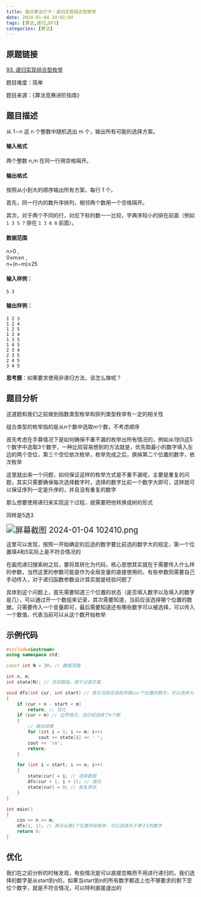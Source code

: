 ```yaml
---
title: 每日算法打卡：递归实现组合型枚举
date: 2024-01-04 10:01:04
tags: [算法,递归,DFS]
categories: [算法]
---
```


## 原题链接

[93. 递归实现组合型枚举](https://www.acwing.com/problem/content/95/)

题目难度：简单

题目来源：《算法竞赛进阶指南》

## 题目描述

从 1∼n 这 n 个整数中随机选出 m 个，输出所有可能的选择方案。

#### 输入格式

两个整数 n,m 在同一行用空格隔开。

#### 输出格式

按照从小到大的顺序输出所有方案，每行 1 个。

首先，同一行内的数升序排列，相邻两个数用一个空格隔开。

其次，对于两个不同的行，对应下标的数一一比较，字典序较小的排在前面（例如 `1 3 5 7` 排在 `1 3 6 8` 前面）。

#### 数据范围

n\>0 ,  
0≤m≤n ,  
n+(n−m)≤25

#### 输入样例：

```
5 3 
```

#### 输出样例：

```
1 2 3 
1 2 4 
1 2 5 
1 3 4 
1 3 5 
1 4 5 
2 3 4 
2 3 5 
2 4 5 
3 4 5 
```

**思考题**：如果要求使用非递归方法，该怎么做呢？

## 题目分析

这道题和我们之前做到指数类型枚举和排列类型枚举有一定的相关性

组合类型的枚举指的是从n个数中选取m个数，不考虑顺序

首先考虑在手算情况下是如何确保不重不漏的枚举出所有情况的，例如从1到5这5个数字中选取3个数字，一种比较容易想到的方法就是，优先取最小的数字填入左边的两个空位，第三个空位依次枚举，枚举完成之后，换掉第二个位置的数字，依次枚举

这里就出来一个问题，如何保证这样的枚举方式是不重不漏呢，主要是重复的问题，其实只需要确保每次选择数字时，选择的数字比前一个数字大即可，这样就可以保证序列一定是升序的，并且没有重复的数字

那么想要使用递归来实现这个过程，就需要把他转换成树的形式

同样是5选3

<img src="https://s2.loli.net/2024/01/04/x8akr9GfHUoWCKB.png" alt="屏幕截图 2024-01-04 102410.png" style="zoom:150%;" />

这里可以发现，按照一开始确定的后选的数字要比前选的数字大的规定，第一个位置填4和5实际上是不符合情况的

在画完递归搜索树之后，要将其转化为代码，核心思想其实就在于需要传入什么样的参数，当然这里的参数可能是作为全局变量的直接使用的，有些参数则需要自己手动传入，对于递归函数参数设计其实就是经验问题了

具体到这个问题上，首先需要知道三个位置的状态（是否填入数字以及填入的数字是几），可以通过开一个数组来记录，其次需要知道，当前应该选择哪个位置的数据，只需要传入一个变量即可，最后需要知道还有哪些数字可以被选择，可以传入一个数值，代表当前可以从这个数开始枚举

## 示例代码

```cpp
#include<iostream>
using namespace std;

const int N = 30; // 数据范围

int n, m;
int state[N]; // 状态数组，用于记录方案

void dfs(int cur, int start) // 表示当前应该枚举第cur个位置的数字，可以选择大于等于start的数字
{
    if (cur + n - start < m)
        return; // 优化
    if (cur > m) // 边界情况，当已经选择了m个数
    {
        // 输出结果
        for (int i = 1; i <= m; i++)
            cout << state[i] << ' ';
        cout << '\n';
        return;
    }

    for (int i = start; i <= n; i++)
    {
        state[cur] = i; // 选择数据
        dfs(cur + 1, i + 1); // 递归
        state[cur] = 0; // 恢复原状
    }
}

int main()
{
    cin >> n >> m;
    dfs(1, 1); // 表示从第1个位置开始枚举，可以选择大于等于1的数字
    return 0;
}
```

## 优化

我们在之前分析的时候发现，有些情况是可以直接忽略而不用进行递归的，我们选择的数字是从start到n的，如果当start到n的所有数字都选上也不够要求的剩下空位个数字，就是不符合情况，可以特判直接退出的

